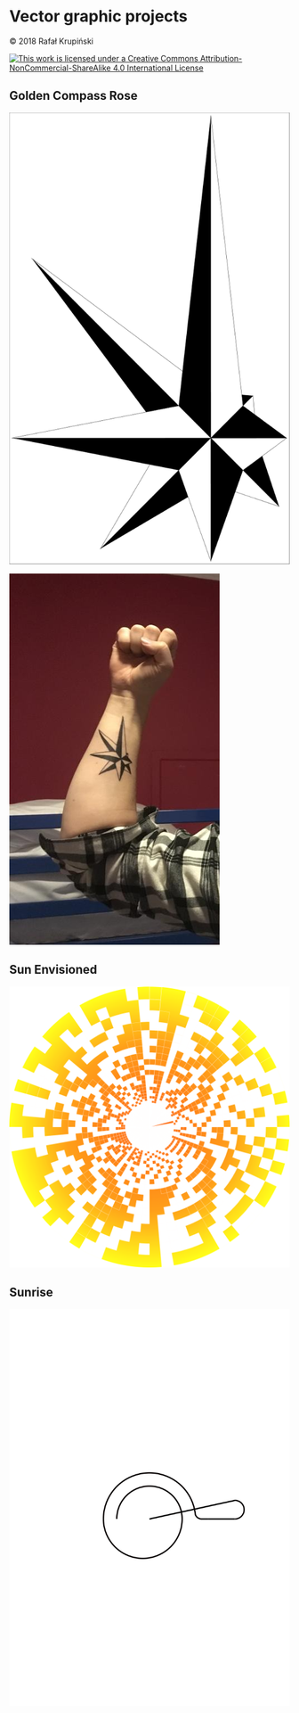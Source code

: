 Vector graphic projects
===

&copy; 2018 Rafał Krupiński

[![This work is licensed under a Creative Commons Attribution-NonCommercial-ShareAlike 4.0 International License](https://i.creativecommons.org/l/by-nc-sa/4.0/80x15.png)](http://creativecommons.org/licenses/by-nc-sa/4.0/)

Golden Compass Rose
---

![Golden compas rose](./golden%20compass%20rose/golden%20compass%20rose.svg)

![Golden compas rose photo](./golden%20compass%20rose/golden%20real%20tattoo.png)

Sun Envisioned
---

![Sun Envisioned](./sun/sun%20envisioned.svg)

Sunrise
---

![Sunrise](./sunrise/sunrise.svg)
